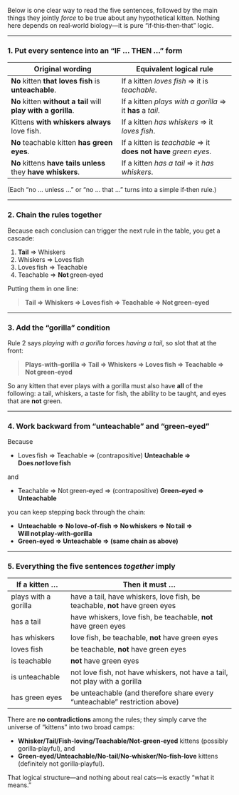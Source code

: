 
Below is one clear way to read the five sentences, followed by the main things they jointly *force* to be true about any hypothetical kitten.  Nothing here depends on real‑world biology—it is pure “if‑this‑then‑that” logic.

---

### 1.  Put every sentence into an “IF … THEN …” form

| Original wording                                               | Equivalent logical rule                                         |
| -------------------------------------------------------------- | --------------------------------------------------------------- |
| **No** kitten **that loves fish** is **unteachable**.          | If a kitten *loves fish* ⇒ it is *teachable*.                   |
| **No** kitten **without a tail** will **play with a gorilla**. | If a kitten *plays with a gorilla* ⇒ it **has** a *tail*.       |
| Kittens **with whiskers** **always** love fish.                | If a kitten *has whiskers* ⇒ it *loves fish*.                   |
| **No** teachable kitten **has green eyes**.                    | If a kitten is *teachable* ⇒ it **does not have** *green eyes*. |
| **No** kittens **have tails unless** they **have whiskers**.   | If a kitten *has a tail* ⇒ it *has whiskers*.                   |

(Each “no … unless …” or “no … that …” turns into a simple if‑then rule.)

---

### 2.  Chain the rules together

Because each conclusion can trigger the next rule in the table, you get a cascade:

1. **Tail** ⇒ Whiskers
2. Whiskers ⇒ Loves fish
3. Loves fish ⇒ Teachable
4. Teachable ⇒ **Not** green‑eyed

Putting them in one line:

> **Tail ⇒ Whiskers ⇒ Loves fish ⇒ Teachable ⇒ Not green‑eyed**

---

### 3.  Add the “gorilla” condition

Rule 2 says *playing with a gorilla* forces *having a tail*, so slot that at the front:

> **Plays‑with‑gorilla ⇒ Tail ⇒ Whiskers ⇒ Loves fish ⇒ Teachable ⇒ Not green‑eyed**

So any kitten that ever plays with a gorilla must also have **all** of the following: a tail, whiskers, a taste for fish, the ability to be taught, and eyes that are **not** green.

---

### 4.  Work backward from “unteachable” and “green‑eyed”

Because

* Loves fish ⇒ Teachable
  ⇒ (contrapositive) **Unteachable ⇒ Does *not* love fish**

and

* Teachable ⇒ Not green‑eyed
  ⇒ (contrapositive) **Green‑eyed ⇒ Unteachable**

you can keep stepping back through the chain:

* **Unteachable ⇒ No love‑of‑fish ⇒ No whiskers ⇒ No tail ⇒ Will not play‑with‑gorilla**
* **Green‑eyed ⇒ Unteachable ⇒ (same chain as above)**

---

### 5.  Everything the five sentences *together* imply

| If a kitten …        | Then it **must** …                                                           |
| -------------------- | ---------------------------------------------------------------------------- |
| plays with a gorilla | have a tail, have whiskers, love fish, be teachable, **not** have green eyes |
| has a tail           | have whiskers, love fish, be teachable, **not** have green eyes              |
| has whiskers         | love fish, be teachable, **not** have green eyes                             |
| loves fish           | be teachable, **not** have green eyes                                        |
| is teachable         | **not** have green eyes                                                      |
| is unteachable       | not love fish, not have whiskers, not have a tail, not play with a gorilla   |
| has green eyes       | be unteachable (and therefore share every “unteachable” restriction above)   |

There are **no contradictions** among the rules; they simply carve the universe of “kittens” into two broad camps:

* **Whisker/Tail/Fish‑loving/Teachable/Not‑green‑eyed** kittens (possibly gorilla‑playful), and
* **Green‑eyed/Unteachable/No‑tail/No‑whisker/No‑fish‑love** kittens (definitely not gorilla‑playful).

That logical structure—and nothing about real cats—is exactly “what it means.”
